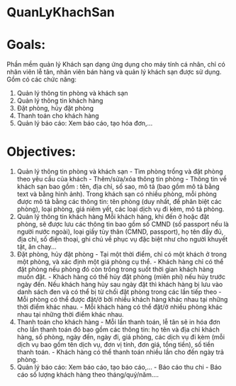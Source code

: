 # QuanLyKhachSan
# Goals: 
Phần mềm quản lý Khách sạn dạng ứng dụng cho máy tính cá nhân, chỉ có nhân viên lễ tân, nhân viên bán hàng và quản lý khách sạn được sử dụng. Gồm có các chức năng:
  1. Quản lý thông tin phòng và khách sạn
  2. Quản lý thông tin khách hàng
  3. Đặt phòng, hủy đặt phòng
  4. Thanh toán cho khách hàng
  5. Quản lý báo cáo: Xem báo cáo, tạo hóa đơn,...
# Objectives:
  1. Quản lý thông tin phòng và khách sạn
    - Tìm phòng trống và đặt phòng theo yêu cầu của khách
    - Thêm/sửa/xóa thông tin phòng
    - Thông tin về khách sạn bao gồm : tên, địa chỉ, số sao, mô tả (bao gồm mô tả bằng text và bằng hình ảnh).
      Trong khách sạn có nhiều phòng, mỗi phòng được mô tả bằng các thông tin: tên phòng (duy nhất, để phân biệt các phòng), loại phòng,         giá niêm yết, các loại dịch vụ đi kèm, mô tả phòng.
  2. Quản lý thông tin khách hàng
    Mỗi khách hàng, khi đến ở hoặc đặt phòng, sẽ được lưu các thông tin bao gồm số CMND (số passport nếu là người nước ngoài), loại giấy       tùy thân (CMND, passport), họ tên đầy đủ, địa chỉ, số điện thoại, ghi chú về phục vụ đặc biệt như cho người khuyết tật, ăn chay...
  3. Đặt phòng, hủy đặt phòng
    - Tại một thời điểm, chỉ có một khách ở trong một phòng, và xác định một giá phòng cụ thể.
    - Khách hàng chỉ có thể đặt phòng nếu phòng đó còn trống trong suốt thời gian khách hàng muốn đặt.
    - Khách hàng có thể hủy đặt phòng (miên phí) nếu hủy trước ngày đến. Nếu khách hàng hủy sau ngày đặt thì khách hàng bị lưu vào danh         sách đen và có thể bị từ chối đặt phòng trong các lần tiếp theo
    - Mỗi phòng có thể được đặt/ở bởi nhiều khách hàng khác nhau tại những thời điểm khác nhau.
    - Mỗi khách hàng có thể đặt/ở nhiều phòng khác nhau tại những thời điểm khác nhau.
  4. Thanh toán cho khách hàng
    - Mỗi lần thanh toán, lễ tân sẽ in hóa đơn cho lần thanh toán đó bao gồm các thông tin: họ tên và địa chỉ khách hàng, số phòng, ngày        đến, ngày đi, giá phòng, các dịch vụ đi kèm (mỗi dịch vụ bao gồm tên dịch vụ, đơn vị tính, đơn giá, tổng tiền), số tiền thanh toán.
    - Khách hàng có thể thanh toán nhiều lần cho đến ngày trả phòng.
  5. Quản lý báo cáo: Xem báo cáo, tạo báo cáo,...
    - Báo cáo thu chi
    - Báo cáo số lượng khách hàng theo tháng/quý/năm....
    
  
  
